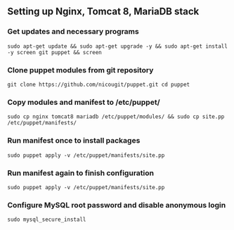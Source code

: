 ## Setting up Nginx, Tomcat 8, MariaDB stack

### Get updates and necessary programs
`sudo apt-get update && sudo apt-get upgrade -y && sudo apt-get install -y screen git puppet && screen`

### Clone puppet modules from git repository
`git clone https://github.com/nicougit/puppet.git
cd puppet`

### Copy modules and manifest to /etc/puppet/
`sudo cp nginx tomcat8 mariadb /etc/puppet/modules/ && sudo cp site.pp /etc/puppet/manifests/`

### Run manifest once to install packages
`sudo puppet apply -v /etc/puppet/manifests/site.pp`

### Run manifest again to finish configuration
`sudo puppet apply -v /etc/puppet/manifests/site.pp`

### Configure MySQL root password and disable anonymous login
`sudo mysql_secure_install`
